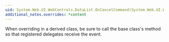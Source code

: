 ```yaml
---
uid: System.Web.UI.WebControls.DataList.OnCancelCommand(System.Web.UI.WebControls.DataListCommandEventArgs)
additional_notes.overrides: *content
---
```


<p>When overriding <xref href="System.Web.UI.WebControls.DataList.OnCancelCommand(System.Web.UI.WebControls.DataListCommandEventArgs)"></xref> in a derived class, be sure to call the base class's <xref href="System.Web.UI.WebControls.DataList.OnCancelCommand(System.Web.UI.WebControls.DataListCommandEventArgs)"></xref> method so that registered delegates receive the event.</p>


